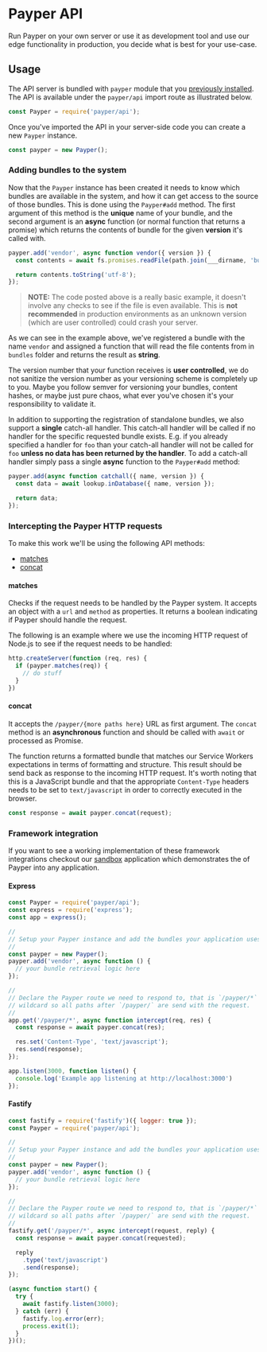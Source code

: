 # Payper API

Run Payper on your own server or use it as development tool and use our edge
functionality in production, you decide what is best for your use-case.

## Usage

The API server is bundled with `payper` module that you [previously
installed][install]. The API is available under the `payper/api` import route as
illustrated below.

```js
const Payper = require('payper/api');
```

Once you've imported the API in your server-side code you can create a new
`Payper` instance.

```js
const payper = new Payper();
```

### Adding bundles to the system

Now that the `Payper` instance has been created it needs to know which bundles
are available in the system, and how it can get access to the source of those
bundles. This is done using the `Payper#add` method. The first argument of this
method is the **unique** name of your bundle, and the second argument is an
**async** function (or normal function that returns a promise) which returns the
contents of bundle for the given **version** it's called with.

```js
payper.add('vendor', async function vendor({ version }) {
  const contents = await fs.promises.readFile(path.join(___dirname, 'bundles', `vendor-${version}.js`));

  return contents.toString('utf-8');
});
```

> **NOTE:** The code posted above is a really basic example, it doesn't involve any
> checks to see if the file is even available. This is **not recommended** in
> production environments as an unknown version (which are user controlled)
> could crash your server.

As we can see in the example above, we've registered a bundle with the name
`vendor` and assigned a function that will read the file contents from in
`bundles` folder and returns the result as **string**. 

The version number that your function receives is **user controlled**, we do not
sanitize the version number as your versioning scheme is completely up to you.
Maybe you follow semver for versioning your bundles, content hashes, or maybe
just pure chaos, what ever you've chosen it's your responsibility to validate
it.

In addition to supporting the registration of standalone bundles, we also
support a **single** catch-all handler. This catch-all handler will be called if
no handler for the specific requested bundle exists. E.g. if you already
specified a handler for `foo` than your catch-all handler will not be called for
`foo` **unless no data has been returned by the handler**. To add a catch-all
handler simply pass a single **async** function to the `Payper#add` method:

```js
payper.add(async function catchall({ name, version }) {
  const data = await lookup.inDatabase({ name, version });

  return data;
});
```

### Intercepting the Payper HTTP requests

To make this work we'll be using the following API methods:

- [matches](#matches)
- [concat](#concat)

#### matches

Checks if the request needs to be handled by the Payper system. It accepts an
object with a `url` and `method` as properties. It returns a boolean indicating
if Payper should handle the request.

The following is an example where we use the incoming HTTP request of Node.js
to see if the request needs to be handled:

```js
http.createServer(function (req, res) {
  if (payper.matches(req)) {
    // do stuff
  }
})
```

#### concat

It accepts the `/payper/{more paths here}` URL as first argument. The `concat`
method is an **asynchronous** function and should be called with `await` or
processed as Promise.

The function returns a formatted bundle that matches our Service Workers
expectations in terms of formatting and structure. This result should be send
back as response to the incoming HTTP request. It's worth noting that this is a
JavaScript bundle and that the appropriate `Content-Type` headers needs to be
set to `text/javascript` in order to correctly executed in the browser.

```js
const response = await payper.concat(request);
```

### Framework integration

If you want to see a working implementation of these framework integrations
checkout our [sandbox] application which demonstrates the of Payper into any
application.

#### Express

```js
const Payper = require('payper/api');
const express = require('express');
const app = express();

//
// Setup your Payper instance and add the bundles your application uses.
//
const payper = new Payper();
payper.add('vendor', async function () {
  // your bundle retrieval logic here
});

//
// Declare the Payper route we need to respond to, that is `/payper/*` using a
// wildcard so all paths after `/payper/` are send with the request.
//
app.get('/payper/*', async function intercept(req, res) {
  const response = await payper.concat(res);

  res.set('Content-Type', 'text/javascript');
  res.send(response);
});

app.listen(3000, function listen() {
  console.log('Example app listening at http://localhost:3000')
});
```

#### Fastify

```js
const fastify = require('fastify')({ logger: true });
const Payper = require('payper/api');

//
// Setup your Payper instance and add the bundles your application uses.
//
const payper = new Payper();
payper.add('vendor', async function () {
  // your bundle retrieval logic here
});

//
// Declare the Payper route we need to respond to, that is `/payper/*` using a
// wildcard so all paths after `/payper/` are send with the request.
//
fastify.get('/payper/*', async intercept(request, reply) {
  const response = await payper.concat(requested);

  reply
    .type('text/javascript')
    .send(response);
});

(async function start() {
  try {
    await fastify.listen(3000);
  } catch (err) {
    fastify.log.error(err);
    process.exit(1);
  }
})();
```

[install]: https://github.com/3rd-Eden/payper#installation
[sandbox]: https://github.com/3rd-Eden/payper/tree/main/sandbox
